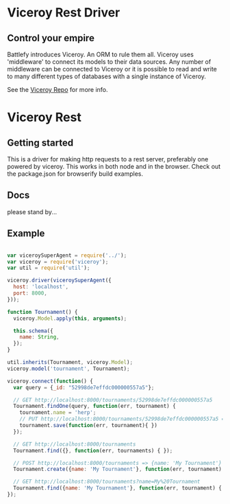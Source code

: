 # Viceroy Rest Driver

## Control your empire

Battlefy introduces Viceroy. An ORM to rule them
all. Viceroy uses 'middleware' to connect its
models to their data sources. Any number of
middleware can be connected to Viceroy or it is
possible to read and write to many different
types of databases with a single instance of
Viceroy.

See the [Viceroy Repo](https://github.com/Battlefy/Viceroy) for more info.

# Viceroy Rest

## Getting started
This is a driver for making http requests to a rest server, preferably
one powered by viceroy. This works in both node and in the browser.
Check out the package.json for browserify build examples.

## Docs

please stand by...

## Example

```javascript

var viceroySuperAgent = require('../');
var viceroy = require('viceroy');
var util = require('util');

viceroy.driver(viceroySuperAgent({
  host: 'localhost',
  port: 8000,
}));

function Tournament() {
  viceroy.Model.apply(this, arguments);

  this.schema({
    name: String,
  });
}

util.inherits(Tournament, viceroy.Model);
viceroy.model('tournament', Tournament);

viceroy.connect(function() {
  var query = {_id: "52998de7effdc000000557a5"};

  // GET http://localhost:8000/tournaments/52998de7effdc000000557a5
  Tournament.findOne(query, function(err, tournament) {
    tournament.name = 'herp';
    // PUT http://localhost:8000/tournaments/52998de7effdc000000557a5 => {"$set":{"name":"herp"}}
    tournament.save(function(err, tournament){ })
  });

  // GET http://localhost:8000/tournaments
  Tournament.find({}, function(err, tournaments) { });

  // POST http://localhost:8000/tournaments => {name: 'My Tournament'}
  Tournament.create({name: 'My Tournament'}, function(err, tournament) { });

  // GET http://localhost:8000/tournaments?name=My%20Tournament
  Tournament.find({name: 'My Tournament'}, function(err, tournament) { });
});

```
